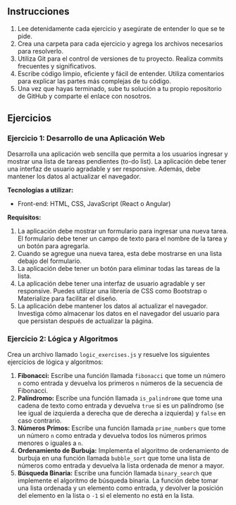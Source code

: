 
## Instrucciones

1. Lee detenidamente cada ejercicio y asegúrate de entender lo que se te pide.
2. Crea una carpeta para cada ejercicio y agrega los archivos necesarios para resolverlo.
3. Utiliza Git para el control de versiones de tu proyecto. Realiza commits frecuentes y significativos.
4. Escribe código limpio, eficiente y fácil de entender. Utiliza comentarios para explicar las partes más complejas de tu código.
5. Una vez que hayas terminado, sube tu solución a tu propio repositorio de GitHub y comparte el enlace con nosotros.

## Ejercicios

### Ejercicio 1: Desarrollo de una Aplicación Web

Desarrolla una aplicación web sencilla que permita a los usuarios ingresar y mostrar una lista de tareas pendientes (to-do list). La aplicación debe tener una interfaz de usuario agradable y ser responsive. Además, debe mantener los datos al actualizar el navegador.

**Tecnologías a utilizar:**

- Front-end: HTML, CSS, JavaScript (React o Angular)

**Requisitos:**

1. La aplicación debe mostrar un formulario para ingresar una nueva tarea. El formulario debe tener un campo de texto para el nombre de la tarea y un botón para agregarla.
2. Cuando se agregue una nueva tarea, esta debe mostrarse en una lista debajo del formulario.
3. La aplicación debe tener un botón para eliminar todas las tareas de la lista.
4. La aplicación debe tener una interfaz de usuario agradable y ser responsive. Puedes utilizar una librería de CSS como Bootstrap o Materialize para facilitar el diseño.
5. La aplicación debe mantener los datos al actualizar el navegador. Investiga cómo almacenar los datos en el navegador del usuario para que persistan después de actualizar la página.

### Ejercicio 2: Lógica y Algoritmos

Crea un archivo llamado `logic_exercises.js` y resuelve los siguientes ejercicios de lógica y algoritmos:

1. **Fibonacci:** Escribe una función llamada `fibonacci` que tome un número `n` como entrada y devuelva los primeros `n` números de la secuencia de Fibonacci.
2. **Palíndromo:** Escribe una función llamada `is_palindrome` que tome una cadena de texto como entrada y devuelva `true` si es un palíndromo (se lee igual de izquierda a derecha que de derecha a izquierda) y `false` en caso contrario.
3. **Números Primos:** Escribe una función llamada `prime_numbers` que tome un número `n` como entrada y devuelva todos los números primos menores o iguales a `n`.
4. **Ordenamiento de Burbuja:** Implementa el algoritmo de ordenamiento de burbuja en una función llamada `bubble_sort` que tome una lista de números como entrada y devuelva la lista ordenada de menor a mayor.
5. **Búsqueda Binaria:** Escribe una función llamada `binary_search` que implemente el algoritmo de búsqueda binaria. La función debe tomar una lista ordenada y un elemento como entrada, y devolver la posición del elemento en la lista o `-1` si el elemento no está en la lista.
